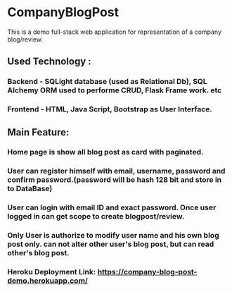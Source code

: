 # CompanyBlogPost
This is a demo full-stack web application for representation of a company blog/review.
## Used Technology :
### Backend - SQLight database (used as Relational Db), SQL Alchemy ORM used to performe CRUD, Flask Frame work. etc
### Frontend - HTML, Java Script, Bootstrap as User Interface.
## Main Feature:
### Home page is show all blog post as card with paginated.
### User can register himself with email, username, password and confirm password.(password will be hash 128 bit and store in to DataBase)
### User can login with email ID and exact password. Once user logged in can get scope to create blogpost/review.
### Only User is authorize to modify user name and his own blog post only. can not alter other user's blog post, but can read other's blog post.
### Heroku Deployment Link: https://company-blog-post-demo.herokuapp.com/
